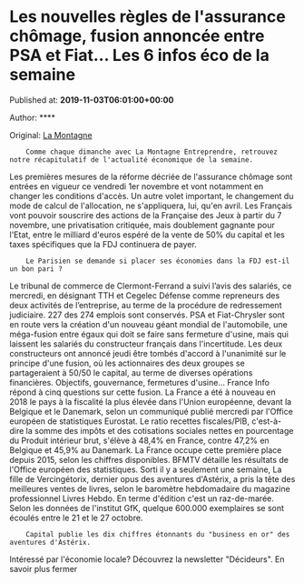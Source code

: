 
# Les nouvelles règles de l'assurance chômage, fusion annoncée entre PSA et Fiat... Les 6 infos éco de la semaine

Published at: **2019-11-03T06:01:00+00:00**

Author: ****

Original: [La Montagne](https://www.lamontagne.fr/paris-75000/actualites/les-nouvelles-regles-de-l-assurance-chomage-fusion-annoncee-entre-psa-et-fiat-les-6-infos-eco-de-la-semaine_13675564/)


        Comme chaque dimanche avec La Montagne Entreprendre, retrouvez notre récapitulatif de l'actualité économique de la semaine.
      
Les premières mesures de la réforme décriée de l'assurance chômage sont entrées en vigueur ce vendredi 1er novembre et vont notamment en changer les conditions d'accès. Un autre volet important, le changement du mode de calcul de l'allocation, ne s'appliquera, lui, qu'en avril.
Les Français vont pouvoir souscrire des actions de la Française des Jeux à partir du 7 novembre, une privatisation critiquée, mais doublement gagnante pour l'Etat, entre le milliard d'euros espéré de la vente de 50% du capital et les taxes spécifiques que la FDJ continuera de payer.

        Le Parisien se demande si placer ses économies dans la FDJ est-il un bon pari ?
      
Le tribunal de commerce de Clermont-Ferrand a suivi l’avis des salariés, ce mercredi, en désignant TTH et Cegelec Défense comme repreneurs des deux activités de l’entreprise, au terme de la procédure de redressement judiciaire. 227 des 274 emplois sont conservés.
PSA et Fiat-Chrysler sont en route vers la création d'un nouveau géant mondial de l'automobile, une méga-fusion entre égaux qui doit se faire sans fermeture d'usine, mais qui laissent les salariés du constructeur français dans l'incertitude. Les deux constructeurs ont annoncé jeudi être tombés d'accord à l'unanimité sur le principe d'une fusion, où les actionnaires des deux groupes se partageraient à 50/50 le capital, au terme de diverses opérations financières.
Objectifs, gouvernance, fermetures d'usine... France Info répond à cinq questions sur cette fusion.
La France a été à nouveau en 2018 le pays à la fiscalité la plus élevée dans l'Union européenne, devant la Belgique et le Danemark, selon un communiqué publié mercredi par l'Office européen de statistiques Eurostat. Le ratio recettes fiscales/PIB, c'est-à-dire la somme des impôts et des cotisations sociales nettes en pourcentage du Produit intérieur brut, s'élève à 48,4% en France, contre 47,2% en Belgique et 45,9% au Danemark. La France occupe cette première place depuis 2015, selon les chiffres disponibles.
BFMTV détaille les résultats de l'Office européen des statistiques.
Sorti il y a seulement une semaine, La fille de Vercingétorix, dernier opus des aventures d'Astérix, a pris la tête des meilleures ventes de livres, selon le baromètre hebdomadaire du magazine professionnel Livres Hebdo. En terme d'édition c'est un raz-de-marée. Selon les données de l'institut GfK, quelque 600.000 exemplaires se sont écoulés entre le 21 et le 27 octobre. 

        Capital publie les dix chiffres étonnants du "business en or" des aventures d'Astérix.
      
Intéressé par l'économie locale? Découvrez la newsletter "Décideurs".
En savoir plus fermer
